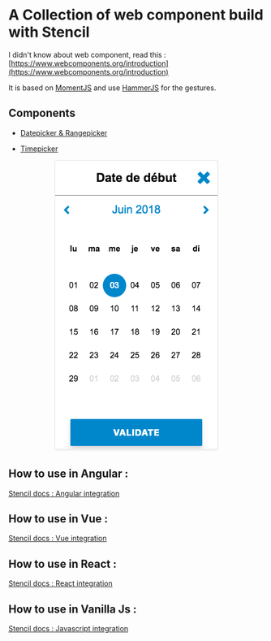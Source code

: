 # A Collection of web component build with Stencil

I didn't know about web component, read this : [https://www.webcomponents.org/introduction](https://www.webcomponents.org/introduction)

  It is based on [MomentJS](https://momentjs.com/docs/) and use [HammerJS](https://hammerjs.github.io/) for the gestures.

  
## Components

* [Datepicker & Rangepicker](https://github.com/fausfore/hado-ui/blob/master/documentation/datepicker.md)

* [Timepicker](https://github.com/fausfore/hado-ui/blob/master/documentation/timepicker.md)

 <p  align="center">
<img src="https://github.com/fausfore/hado-ui/blob/master/documentation/assets/mode-mobile.png"/>
</p>

  

## How to use in Angular :

  [Stencil docs : Angular integration](https://stenciljs.com/docs/angular)
  
  

## How to use in Vue :

  [Stencil docs : Vue integration](https://stenciljs.com/docs/vue)
  

## How to use in React :

  
  [Stencil docs : React integration](https://stenciljs.com/docs/react)
  

## How to use in Vanilla Js :

  
  [Stencil docs : Javascript integration](https://stenciljs.com/docs/javascript)